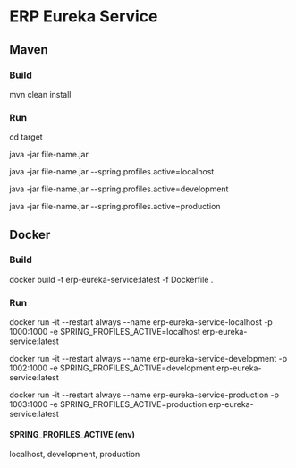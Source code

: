 # ERP Eureka Service

## Maven

### Build

mvn clean install

### Run

cd target

java -jar file-name.jar

java -jar file-name.jar --spring.profiles.active=localhost

java -jar file-name.jar --spring.profiles.active=development

java -jar file-name.jar --spring.profiles.active=production

## Docker

### Build

docker build -t erp-eureka-service:latest -f Dockerfile .

### Run

docker run -it --restart always --name erp-eureka-service-localhost -p 1000:1000 -e SPRING_PROFILES_ACTIVE=localhost erp-eureka-service:latest

docker run -it --restart always --name erp-eureka-service-development -p 1002:1000 -e SPRING_PROFILES_ACTIVE=development erp-eureka-service:latest

docker run -it --restart always --name erp-eureka-service-production -p 1003:1000 -e SPRING_PROFILES_ACTIVE=production erp-eureka-service:latest

#### SPRING_PROFILES_ACTIVE (env)

localhost, development, production
